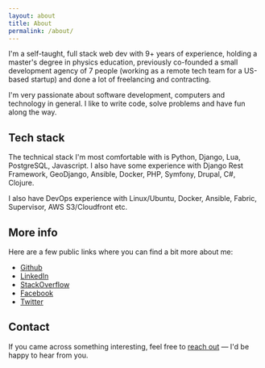 ```yaml
---
layout: about
title: About
permalink: /about/
---
```



I'm a self-taught, full stack web dev with 9+ years of experience, holding a master's degree in physics education, previously co-founded a small development agency of 7 people (working as a remote tech team for a US-based startup) and done a lot of freelancing and contracting.

I'm very passionate about software development, computers and technology in general. I like to write code, solve problems and have fun along the way.

## Tech stack

The technical stack I'm most comfortable with is Python, Django, Lua, PostgreSQL, Javascript. I also have some experience with Django Rest Framework, GeoDjango, Ansible, Docker, PHP, Symfony, Drupal, C#, Clojure.

I also have DevOps experience with Linux/Ubuntu, Docker, Ansible, Fabric, Supervisor, AWS S3/Cloudfront etc.

## More info

Here are a few public links where you can find a bit more about me:

- [Github](https://github.com/bonidjukic)
- [LinkedIn](https://www.linkedin.com/in/bonidjukic)
- [StackOverflow](https://stackoverflow.com/users/6817428/bonidjukic)
- [Facebook](https://www.facebook.com/bonidjukic)
- [Twitter](https://www.twitter.com/bonidjukic)

## Contact

If you came across something interesting, feel free to [reach out](mailto:boni@djukic.com.hr) &mdash; I'd be happy to hear from you.
